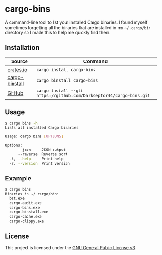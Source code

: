 # cargo-bins

A command-line tool to list your installed Cargo binaries. I found myself sometimes forgetting all the binaries that are installed in my `~/.cargo/bin` directory so I made this to help me quickly find them.

## Installation

| Source | Command |
| ------ | ------- |
| [crates.io](https://crates.io/crates/cargo-bins) | `cargo install cargo-bins` |
| [cargo-binstall](https://github.com/cargo-bins/cargo-binstall) | `cargo binstall cargo-bins` |
| [GitHub](https://github.com/DarkCeptor44/cargo-bins) | `cargo install --git https://github.com/DarkCeptor44/cargo-bins.git` |

## Usage

```sh
$ cargo bins -h
Lists all installed Cargo binaries

Usage: cargo bins [OPTIONS]

Options:
      --json     JSON output
      --reverse  Reverse sort
  -h, --help     Print help
  -V, --version  Print version
```

## Example

```sh
$ cargo bins
Binaries in ~/.cargo/bin:
  bat.exe
  cargo-audit.exe
  cargo-bins.exe
  cargo-binstall.exe
  cargo-cache.exe
  cargo-clippy.exe
```

## License

This project is licensed under the [GNU General Public License v3](LICENSE).
